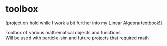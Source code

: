 # toolbox

[project on hold while I work a bit further into my Linear Algebra textbook!]

Toolbox of various mathematical objects and functions. <br>
Will be used with particle-sim and future projects that required math
